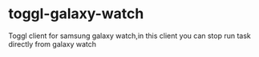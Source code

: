 # toggl-galaxy-watch

Toggl client for samsung galaxy watch,in this client you can stop run task directly from galaxy watch
